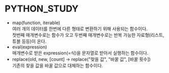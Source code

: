 # PYTHON_STUDY
* map(function, iterable)  
여러 개의 데이터를 한번에 다른 형태로 변환하기 위해 사용되는 함수이다.  
첫번째 매개변수로는 함수가 오고 두번째 매개변수로는 반복 가능한 자료형(리스트, 튜블 등등)이 온다.  
* eval(expression)  
매개변수로 받은 expression(=식)을 문자열로 받아서 실행하는 함수이다.  
* replace(old, new, [count] -> replace("찾을 값", "바꿀 값", [바꿀 횟수])  
기존의 찾을 값을 바꿀 값으로 대체하는 함수이다.
